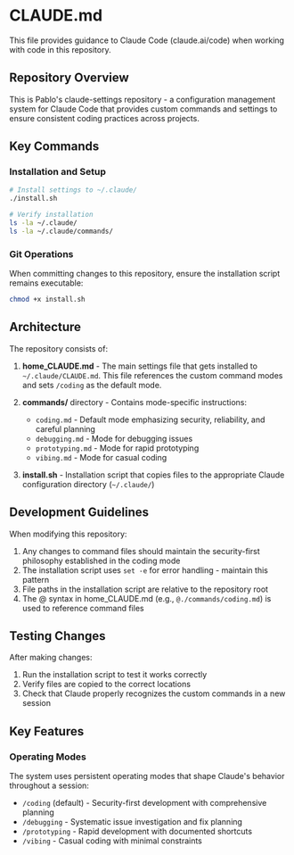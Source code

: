 # CLAUDE.md

This file provides guidance to Claude Code (claude.ai/code) when working with code in this repository.

## Repository Overview

This is Pablo's claude-settings repository - a configuration management system for Claude Code that provides custom commands and settings to ensure consistent coding practices across projects.

## Key Commands

### Installation and Setup
```bash
# Install settings to ~/.claude/
./install.sh

# Verify installation
ls -la ~/.claude/
ls -la ~/.claude/commands/
```

### Git Operations
When committing changes to this repository, ensure the installation script remains executable:
```bash
chmod +x install.sh
```

## Architecture

The repository consists of:

1. **home_CLAUDE.md** - The main settings file that gets installed to `~/.claude/CLAUDE.md`. This file references the custom command modes and sets `/coding` as the default mode.

2. **commands/** directory - Contains mode-specific instructions:
   - `coding.md` - Default mode emphasizing security, reliability, and careful planning
   - `debugging.md` - Mode for debugging issues
   - `prototyping.md` - Mode for rapid prototyping
   - `vibing.md` - Mode for casual coding

3. **install.sh** - Installation script that copies files to the appropriate Claude configuration directory (`~/.claude/`)

## Development Guidelines

When modifying this repository:

1. Any changes to command files should maintain the security-first philosophy established in the coding mode
2. The installation script uses `set -e` for error handling - maintain this pattern
3. File paths in the installation script are relative to the repository root
4. The @ syntax in home_CLAUDE.md (e.g., `@./commands/coding.md`) is used to reference command files

## Testing Changes

After making changes:
1. Run the installation script to test it works correctly
2. Verify files are copied to the correct locations
3. Check that Claude properly recognizes the custom commands in a new session

## Key Features

### Operating Modes
The system uses persistent operating modes that shape Claude's behavior throughout a session:
- `/coding` (default) - Security-first development with comprehensive planning
- `/debugging` - Systematic issue investigation and fix planning  
- `/prototyping` - Rapid development with documented shortcuts
- `/vibing` - Casual coding with minimal constraints